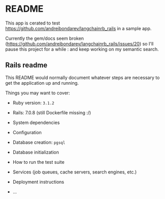 # README

This app is cerated to test https://github.com/andreibondarev/langchainrb_rails in a sample app.

Currently the gem/docs seem broken (https://github.com/andreibondarev/langchainrb_rails/issues/20) so I'll pause this project for a while :  and keep working on my semantic search.

## Rails readme

This README would normally document whatever steps are necessary to get the
application up and running.

Things you may want to cover:

* Ruby version: `3.1.2`
* Rails: 7.0.8 (still Dockerfile missing :/)
* System dependencies
* Configuration
* Database creation: `pgsql`
* Database initialization

* How to run the test suite

* Services (job queues, cache servers, search engines, etc.)

* Deployment instructions

* ...
